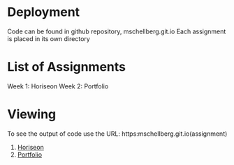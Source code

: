 # Deployment
Code can be found in github repository, mschellberg.git.io
Each assignment is placed in its own directory

# List of Assignments
Week 1: Horiseon
Week 2: Portfolio

# Viewing
To see the output of code use the URL:
https:mschellberg.git.io(assignment)

1. [Horiseon](https://mschellberg.github.io/Horiseon/)
2. [Portfolio](https://mschellberg.github.io/portfolio)
